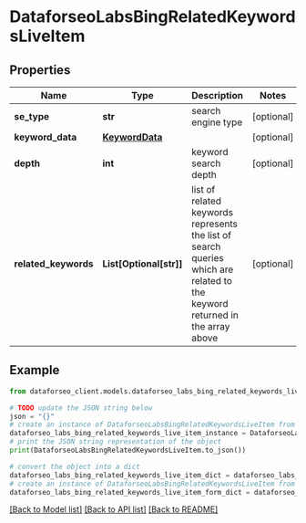# DataforseoLabsBingRelatedKeywordsLiveItem


## Properties

Name | Type | Description | Notes
------------ | ------------- | ------------- | -------------
**se_type** | **str** | search engine type | [optional] 
**keyword_data** | [**KeywordData**](KeywordData.md) |  | [optional] 
**depth** | **int** | keyword search depth | [optional] 
**related_keywords** | **List[Optional[str]]** | list of related keywords represents the list of search queries which are related to the keyword returned in the array above | [optional] 

## Example

```python
from dataforseo_client.models.dataforseo_labs_bing_related_keywords_live_item import DataforseoLabsBingRelatedKeywordsLiveItem

# TODO update the JSON string below
json = "{}"
# create an instance of DataforseoLabsBingRelatedKeywordsLiveItem from a JSON string
dataforseo_labs_bing_related_keywords_live_item_instance = DataforseoLabsBingRelatedKeywordsLiveItem.from_json(json)
# print the JSON string representation of the object
print(DataforseoLabsBingRelatedKeywordsLiveItem.to_json())

# convert the object into a dict
dataforseo_labs_bing_related_keywords_live_item_dict = dataforseo_labs_bing_related_keywords_live_item_instance.to_dict()
# create an instance of DataforseoLabsBingRelatedKeywordsLiveItem from a dict
dataforseo_labs_bing_related_keywords_live_item_form_dict = dataforseo_labs_bing_related_keywords_live_item.from_dict(dataforseo_labs_bing_related_keywords_live_item_dict)
```
[[Back to Model list]](../README.md#documentation-for-models) [[Back to API list]](../README.md#documentation-for-api-endpoints) [[Back to README]](../README.md)


